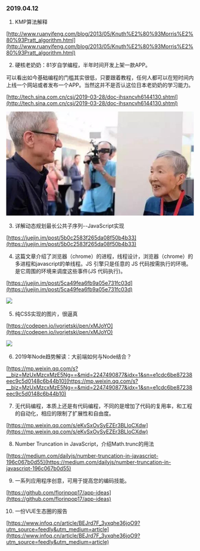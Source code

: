 ### 2019.04.12

1. KMP算法解释

[http://www.ruanyifeng.com/blog/2013/05/Knuth%E2%80%93Morris%E2%80%93Pratt_algorithm.html](http://www.ruanyifeng.com/blog/2013/05/Knuth%E2%80%93Morris%E2%80%93Pratt_algorithm.html)

2. 硬核老奶奶：81岁自学编程，半年时间开发上架一款APP。

可以看出如今基础编程的门槛其实很低，只要跟着教程，任何人都可以在短时间内上线一个网站或者发布一个APP。当然这并不是否认这位日本老奶奶的学习能力。

[http://tech.sina.com.cn/csj/2019-03-28/doc-ihsxncvh6144130.shtml](http://tech.sina.com.cn/csj/2019-03-28/doc-ihsxncvh6144130.shtml)

![](../../assets/images/weekly/20190402/1kLI-hutwezh3215739.jpg)

3. 详解动态规划最长公共子序列--JavaScript实现

[https://juejin.im/post/5b0c2583f265da08f50b4b33](https://juejin.im/post/5b0c2583f265da08f50b4b33)

4. 这篇文章介绍了浏览器（chrome）的进程，线程设计，浏览器（chrome）的多进程和javascript的单线程。JS 引擎只是任意的 JS 代码按需执行的环境。是它周围的环境来调度这些事件(JS 代码执行)。

[https://juejin.im/post/5ca49fea6fb9a05e731fc03d](https://juejin.im/post/5ca49fea6fb9a05e731fc03d)

![](https://user-gold-cdn.xitu.io/2019/4/3/169e317d8026b19f?imageView2/0/w/1280/h/960/format/webp/ignore-error/1)

5. 纯CSS实现的图片，很逼真

[https://codepen.io/ivorjetski/pen/xMJoYO](https://codepen.io/ivorjetski/pen/xMJoYO)

![](https://static1.keepcdn.com/2019/04/08/1554714357418_601x784.png)

6. 2019年Node趋势解读：大前端如何与Node结合？

[https://mp.weixin.qq.com/s?__biz=MzUxMzcxMzE5Ng==&mid=2247490877&idx=1&sn=e1cdc6be87238eec9c5d0148c6b44b10](https://mp.weixin.qq.com/s?__biz=MzUxMzcxMzE5Ng==&mid=2247490877&idx=1&sn=e1cdc6be87238eec9c5d0148c6b44b10)

7. 无代码编程，本质上还是有代码编程，不同的是增加了代码的复用率，和工程的自动化，相应的限制了扩展性和自由度。

[https://mp.weixin.qq.com/s/eKvSxOvSyEZEr3BLloCXdw](https://mp.weixin.qq.com/s/eKvSxOvSyEZEr3BLloCXdw)

8. Number Truncation in JavaScript，介绍Math.trunc的用法

[https://medium.com/dailyjs/number-truncation-in-javascript-196c067b0d55](https://medium.com/dailyjs/number-truncation-in-javascript-196c067b0d55)

9. 一系列应用程序创意，可用于提高您的编码技能。

[https://github.com/florinpop17/app-ideas](https://github.com/florinpop17/app-ideas)

10. 一份VUE生态圈的报告

[https://www.infoq.cn/article/BEJrd7F_3yxqhe36joO9?utm_source=feedly&utm_medium=article](https://www.infoq.cn/article/BEJrd7F_3yxqhe36joO9?utm_source=feedly&utm_medium=article)